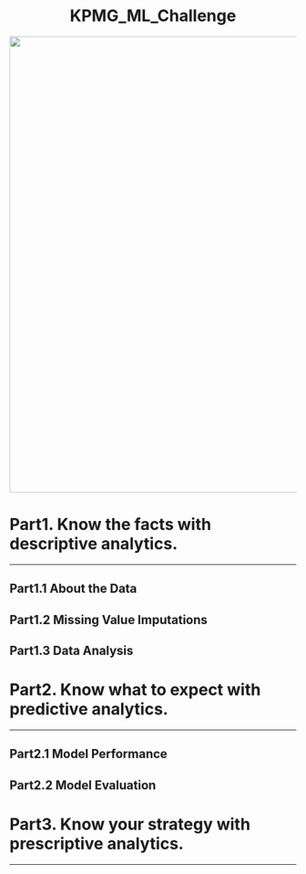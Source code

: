 <h1 style='text-align:center;'>KPMG_ML_Challenge</h1>
<center><img src="https://upload.wikimedia.org/wikipedia/commons/9/9d/KPMG_logo.svg"   Width="800" ></center>

# Part1. Know the facts with descriptive analytics.
---

## Part1.1 About the Data


## Part1.2 Missing Value Imputations


## Part1.3 Data Analysis

# Part2. Know what to expect with predictive analytics.
---



## Part2.1 Model Performance
## Part2.2 Model Evaluation

# Part3. Know your strategy with prescriptive analytics.
---
